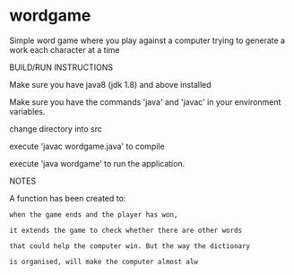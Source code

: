 # wordgame
Simple word game where you play against a computer trying to generate a work each character at a time


BUILD/RUN INSTRUCTIONS

Make sure you have java8 (jdk 1.8) and above installed

Make sure you have the commands 'java' and 'javac' in your environment variables.

change directory into src

execute 'javac wordgame.java' to compile

execute 'java wordgame' to run the application.


NOTES

A function has been created to:

    when the game ends and the player has won, 
    
    it extends the game to check whether there are other words
    
    that could help the computer win. But the way the dictionary 
    
    is organised, will make the computer almost alw
